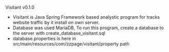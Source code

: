 Visitant v0.1.0
* Visitant is Java Spring Framework based analystic program for tracks website traffic by it install on own server.
* Database was used MariaDB, To run this program, create a database to the server with create_database_visitant.sql
* database.properties is here in src/main/resources/com/zzpage/visitant/property path
